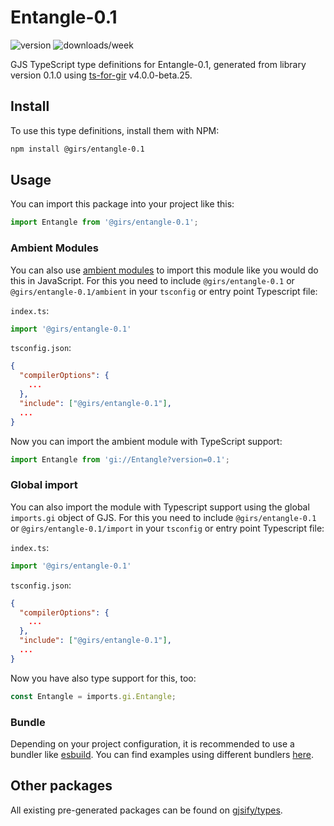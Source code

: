 
# Entangle-0.1

![version](https://img.shields.io/npm/v/@girs/entangle-0.1)
![downloads/week](https://img.shields.io/npm/dw/@girs/entangle-0.1)


GJS TypeScript type definitions for Entangle-0.1, generated from library version 0.1.0 using [ts-for-gir](https://github.com/gjsify/ts-for-gir) v4.0.0-beta.25.

## Install

To use this type definitions, install them with NPM:
```bash
npm install @girs/entangle-0.1
```

## Usage

You can import this package into your project like this:
```ts
import Entangle from '@girs/entangle-0.1';
```

### Ambient Modules

You can also use [ambient modules](https://github.com/gjsify/ts-for-gir/tree/main/packages/cli#ambient-modules) to import this module like you would do this in JavaScript.
For this you need to include `@girs/entangle-0.1` or `@girs/entangle-0.1/ambient` in your `tsconfig` or entry point Typescript file:

`index.ts`:
```ts
import '@girs/entangle-0.1'
```

`tsconfig.json`:
```json
{
  "compilerOptions": {
    ...
  },
  "include": ["@girs/entangle-0.1"],
  ...
}
```

Now you can import the ambient module with TypeScript support: 

```ts
import Entangle from 'gi://Entangle?version=0.1';
```

### Global import

You can also import the module with Typescript support using the global `imports.gi` object of GJS.
For this you need to include `@girs/entangle-0.1` or `@girs/entangle-0.1/import` in your `tsconfig` or entry point Typescript file:

`index.ts`:
```ts
import '@girs/entangle-0.1'
```

`tsconfig.json`:
```json
{
  "compilerOptions": {
    ...
  },
  "include": ["@girs/entangle-0.1"],
  ...
}
```

Now you have also type support for this, too:

```ts
const Entangle = imports.gi.Entangle;
```

### Bundle

Depending on your project configuration, it is recommended to use a bundler like [esbuild](https://esbuild.github.io/). You can find examples using different bundlers [here](https://github.com/gjsify/ts-for-gir/tree/main/examples).

## Other packages

All existing pre-generated packages can be found on [gjsify/types](https://github.com/gjsify/types).

